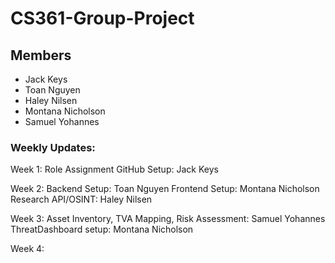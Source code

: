 # CS361-Group-Project
## Members
* Jack Keys
* Toan Nguyen
* Haley Nilsen
* Montana Nicholson
* Samuel Yohannes


### Weekly Updates:
Week 1: 
Role Assignment 
GitHub Setup: Jack Keys

Week 2:
Backend Setup: Toan Nguyen
Frontend Setup: Montana Nicholson
Research API/OSINT: Haley Nilsen

Week 3:
Asset Inventory, TVA Mapping, Risk Assessment: Samuel Yohannes
ThreatDashboard setup: Montana Nicholson

Week 4:
